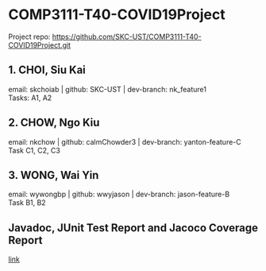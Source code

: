 # COMP3111-T40-COVID19Project

Project repo: https://github.com/SKC-UST/COMP3111-T40-COVID19Project.git

## 1. CHOI, Siu Kai
email: skchoiab | github: SKC-UST | dev-branch: nk_feature1 <br/>Tasks: A1, A2

## 2. CHOW, Ngo Kiu
email: nkchow | github: calmChowder3 | dev-branch: yanton-feature-C<br/>Task C1, C2, C3

## 3. WONG, Wai Yin
email: wywongbp | github: wwyjason | dev-branch: jason-feature-B<br/>Task B1, B2

## Javadoc, JUnit Test Report and Jacoco Coverage Report

[link](https://skc-ust.github.io/COMP3111-T40-COVID19Project/)
